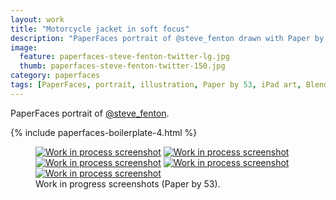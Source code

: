 ```yaml
---
layout: work
title: "Motorcycle jacket in soft focus"
description: "PaperFaces portrait of @steve_fenton drawn with Paper by 53 on an iPad."
image: 
  feature: paperfaces-steve-fenton-twitter-lg.jpg
  thumb: paperfaces-steve-fenton-twitter-150.jpg
category: paperfaces
tags: [PaperFaces, portrait, illustration, Paper by 53, iPad art, Blend, black and white]
---
```


PaperFaces portrait of [@steve_fenton](http://twitter.com/steve_fenton).

{% include paperfaces-boilerplate-4.html %}

<figure class="third">
	<a href="{{ site.url }}/images/paperfaces-steve-fenton-process-1-lg.jpg"><img src="{{ site.url }}/images/paperfaces-steve-fenton-process-1-750.jpg" alt="Work in process screenshot"></a>
	<a href="{{ site.url }}/images/paperfaces-steve-fenton-process-2-lg.jpg"><img src="{{ site.url }}/images/paperfaces-steve-fenton-process-2-600.jpg" alt="Work in process screenshot"></a>
	<a href="{{ site.url }}/images/paperfaces-steve-fenton-process-3-lg.jpg"><img src="{{ site.url }}/images/paperfaces-steve-fenton-process-3-600.jpg" alt="Work in process screenshot"></a>
	<a href="{{ site.url }}/images/paperfaces-steve-fenton-process-4-lg.jpg"><img src="{{ site.url }}/images/paperfaces-steve-fenton-process-4-600.jpg" alt="Work in process screenshot"></a>
	<a href="{{ site.url }}/images/paperfaces-steve-fenton-process-5-lg.jpg"><img src="{{ site.url }}/images/paperfaces-steve-fenton-process-5-600.jpg" alt="Work in process screenshot"></a>
	<figcaption>Work in progress screenshots (Paper by 53).</figcaption>
</figure>